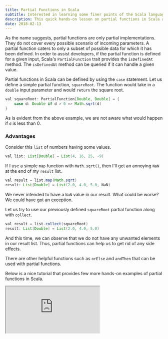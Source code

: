 ```yaml
---
title: Partial Functions in Scala
subtitle: Interested in learning some finer points of the Scala language? Read on to get a quick overview of Scala's partial functions, and how they aid in development.
description: This quick hands-on lesson on partial functions in Scala and how they help in development. The article also provides partial function code snippet
date: 2018-02-13
---
```


As the name suggests, partial functions are only partial implementations. They do not cover every possible scenario of incoming parameters. A partial function caters to only a subset of possible data for which it has been defined. In order to assist developers, if the partial function is defined for a given input, Scala's `PartialFunction` trait provides the `isDefinedAt` method. The `isDefinedAt` method can be queried if it can handle a given value.

Partial functions in Scala can be defined by using the `case` statement. Let us define a simple partial function, `squareRoot`. The function would take in a `double` input parameter and would `return` the square root.

```java
val squareRoot: PartialFunction[Double, Double] = { 
    case d: Double if d > 0 => Math.sqrt(d) 
} 
```

As is evident from the above example, we are not aware what would happen if `d` is less than 0.

### Advantages
Consider this `list` of numbers having some values.

```java
val list: List[Double] = List(4, 16, 25, -9)
```

If I use a simple `map` function with `Math.sqrt()`, then I'll get an annoying `NaN` at the end of my `result` list.

```java
val result = list.map(Math.sqrt)
result: List[Double] = List(2.0, 4.0, 5.0, NaN)
```

We never intended to have a `NaN` value in our result. What could be worse? We could have got an exception.

Let us try to use our previously defined `squareRoot` partial function along with `collect`.

```java
val result = list.collect(squareRoot)
result: List[Double] = List(2.0, 4.0, 5.0)
```

And this time, we can observe that we do not have any unwanted elements in our result list. Thus, partial functions can help us to get rid of any side effects.

There are other helpful functions such as `orElse` and `andThen` that can be used with partial functions.

Below is a nice tutorial that provides few more hands-on examples of partial functions in Scala.

<iframe src="https://www.youtube.com/embed/DJ3RbPYbNHg"></iframe>
